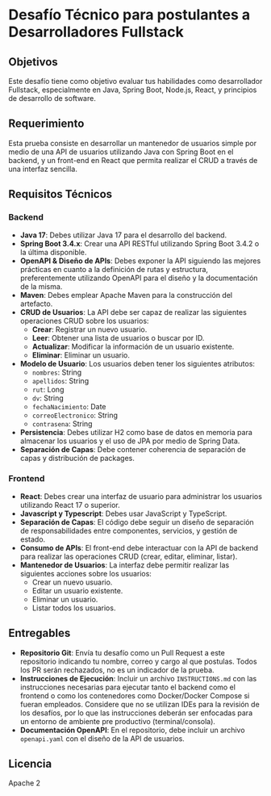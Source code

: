 # Desafío Técnico para postulantes a Desarrolladores Fullstack

## Objetivos

Este desafío tiene como objetivo evaluar tus habilidades como desarrollador Fullstack, especialmente en Java, Spring Boot, Node.js, React, y principios de desarrollo de software. 

## Requerimiento

Esta prueba consiste en desarrollar un mantenedor de usuarios simple por medio de una API de usuarios utilizando Java con Spring Boot en el backend, y un front-end en React que permita realizar el CRUD a través de una interfaz sencilla.

## Requisitos Técnicos

### Backend

- **Java 17**: Debes utilizar Java 17 para el desarrollo del backend.
- **Spring Boot 3.4.x**: Crear una API RESTful utilizando Spring Boot 3.4.2 o la última disponible.
- **OpenAPI & Diseño de APIs**: Debes exponer la API siguiendo las mejores prácticas en cuanto a la definición de rutas y estructura, preferentemente utilizando OpenAPI para el diseño y la documentación de la misma.
- **Maven**: Debes emplear Apache Maven para la construcción del artefacto.
- **CRUD de Usuarios**: La API debe ser capaz de realizar las siguientes operaciones CRUD sobre los usuarios:
  - **Crear**: Registrar un nuevo usuario.
  - **Leer**: Obtener una lista de usuarios o buscar por ID.
  - **Actualizar**: Modificar la información de un usuario existente.
  - **Eliminar**: Eliminar un usuario.
- **Modelo de Usuario**: Los usuarios deben tener los siguientes atributos:
  - `nombres`: String
  - `apellidos`: String
  - `rut`: Long
  - `dv`: String
  - `fechaNacimiento`: Date
  - `correoElectronico`: String
  - `contrasena`: String
- **Persistencia**: Debes utilizar H2 como base de datos en memoria para almacenar los usuarios y el uso de JPA por medio de Spring Data.
- **Separación de Capas**: Debe contener coherencia de separación de capas y distribución de packages.

### Frontend

- **React**: Debes crear una interfaz de usuario para administrar los usuarios utilizando React 17 o superior.
- **Javascript y Typescript**: Debes usar JavaScript y TypeScript.
- **Separación de Capas**: El código debe seguir un diseño de separación de responsabilidades entre componentes, servicios, y gestión de estado.
- **Consumo de APIs**: El front-end debe interactuar con la API de backend para realizar las operaciones CRUD (crear, editar, eliminar, listar).
- **Mantenedor de Usuarios**: La interfaz debe permitir realizar las siguientes acciones sobre los usuarios:
  - Crear un nuevo usuario.
  - Editar un usuario existente.
  - Eliminar un usuario.
  - Listar todos los usuarios.

## Entregables

- **Repositorio Git**: Envía tu desafío como un Pull Request a este repositorio indicando tu nombre, correo y cargo al que postulas. Todos los PR serán rechazados, no es un indicador de la prueba.
- **Instrucciones de Ejecución**: Incluir un archivo `INSTRUCTIONS.md` con las instrucciones necesarias para ejecutar tanto el backend como el frontend o como los contenedores como Docker/Docker Compose si fueran empleados. Considere que no se utilizan IDEs para la revisión de los desafíos, por lo que las instrucciones deberán ser enfocadas para un entorno de ambiente pre productivo (terminal/consola).
- **Documentación OpenAPI**: En el repositorio, debe incluir un archivo `openapi.yaml` con el diseño de la API de usuarios.

## Licencia
Apache 2
